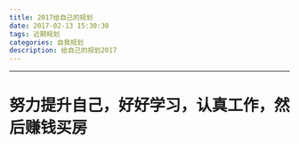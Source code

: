 ```yaml
---
title: 2017给自己的规划
date: 2017-02-13 15:30:30
tags: 近期规划
categories: 自我规划
description: 给自己的规划2017
---
```


---
<h1>努力提升自己，好好学习，认真工作，然后赚钱买房</h1>



